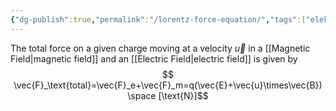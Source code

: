 ```yaml
---
{"dg-publish":true,"permalink":"/lorentz-force-equation/","tags":["elektromagnetiskfältteori"]}
---
```


The total force on a given charge moving at a velocity $\vec{u}$ in a [[Magnetic Field\|magnetic field]] and an [[Electric Field\|electric field]] is given by  
$$
\vec{F}_\text{total}=\vec{F}_e+\vec{F}_m=q(\vec{E}+\vec{u}\times\vec{B}) \space [\text{N}]$$
